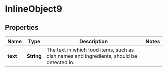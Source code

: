 

# InlineObject9

## Properties

Name | Type | Description | Notes
------------ | ------------- | ------------- | -------------
**text** | **String** | The text in which food items, such as dish names and ingredients, should be detected in. | 



